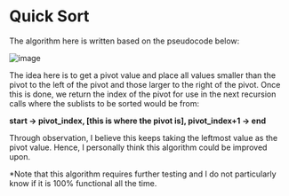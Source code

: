 # Quick Sort

The algorithm here is written based on the pseudocode below:

![image](https://user-images.githubusercontent.com/63803360/113714276-ced5e400-971a-11eb-8ee8-06acffa2ddf6.png)

The idea here is to get a pivot value and place all values smaller than the pivot to the left of the pivot and those larger to the right of the pivot. Once this is done, we return the index of the pivot for use in the next recursion calls where the sublists to be sorted would be from:

**start -> pivot_index, [this is where the pivot is], pivot_index+1 -> end**

Through observation, I believe this keeps taking the leftmost value as the pivot value. Hence, I personally think this algorithm could be improved upon.

\*Note that this algorithm requires further testing and I do not particularly know if it is 100% functional all the time.
